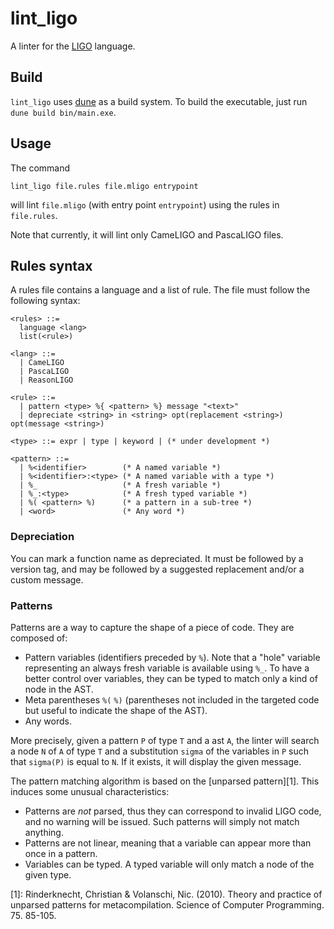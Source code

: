 # lint_ligo

A linter for the [LIGO](https://ligolang.org/) language.

## Build

`lint_ligo` uses [dune](https://github.com/ocaml/dune) as a build system.
To build the executable, just run `dune build bin/main.exe`.

## Usage

The command

```
lint_ligo file.rules file.mligo entrypoint
```

will lint `file.mligo` (with entry point `entrypoint`) using the rules in `file.rules`.

Note that currently, it will lint only CameLIGO and PascaLIGO files.

## Rules syntax

A rules file contains a language and a list of rule. The file must follow the following syntax:

```
<rules> ::=
  language <lang>
  list(<rule>)

<lang> ::=
  | CameLIGO
  | PascaLIGO
  | ReasonLIGO

<rule> ::=
  | pattern <type> %{ <pattern> %} message "<text>"
  | depreciate <string> in <string> opt(replacement <string>) opt(message <string>)

<type> ::= expr | type | keyword | (* under development *)

<pattern> ::=
  | %<identifier>        (* A named variable *)
  | %<identifier>:<type> (* A named variable with a type *)
  | %_                   (* A fresh variable *)
  | %_:<type>            (* A fresh typed variable *)
  | %( <pattern> %)      (* a pattern in a sub-tree *)
  | <word>               (* Any word *)
```
### Depreciation

You can mark a function name as depreciated. It must be followed by a version tag, and may be followed by a suggested replacement and/or a custom message.

### Patterns

Patterns are a way to capture the shape of a piece of code. They are composed of:

* Pattern variables (identifiers preceded by `%`). Note that a "hole" variable representing an always fresh variable is available using `%_`.
To have a better control over variables, they can be typed to match only a kind of node in the AST.
* Meta parentheses `%(` `%)` (parentheses not included in the targeted code but useful to indicate the shape of the AST).
* Any words.

More precisely, given a pattern `P` of type `T` and a ast `A`, the linter will search a node `N` of `A` of type  `T` and a substitution `sigma` of the variables in `P` such that `sigma(P)` is equal to `N`. If it exists, it will display the given message.

The pattern matching algorithm is based on the [unparsed pattern][1]. This induces some unusual characteristics:

* Patterns are _not_ parsed, thus they can correspond to invalid LIGO code, and no warning will be issued. Such patterns will simply not match anything.
* Patterns are not linear, meaning that a variable can appear more than once in a pattern.
* Variables can be typed. A typed variable will only match a node of the given type.

[1]: Rinderknecht, Christian & Volanschi, Nic. (2010). Theory and practice of unparsed patterns for metacompilation. Science of Computer Programming. 75. 85-105.
